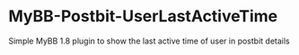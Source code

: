 # MyBB-Postbit-UserLastActiveTime
Simple MyBB 1.8 plugin to show the last active time of user in postbit details
